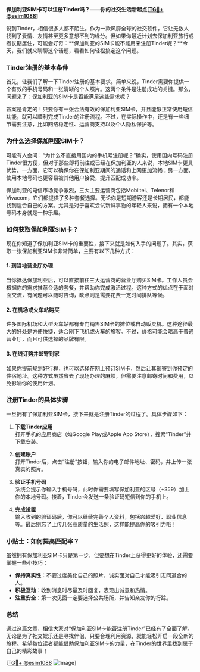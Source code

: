 **保加利亚SIM卡可以注册Tinder吗？——你的社交生活新起点[[TG💪+ @esim1088](https://t.me/s/esim1088)]**

说到Tinder，相信很多人都不陌生。作为一款风靡全球的社交软件，它让无数人找到了爱情、友情甚至更多意想不到的缘分。但如果你最近计划去保加利亚旅行或者长期居住，可能会好奇：**保加利亚的SIM卡能不能用来注册Tinder呢？**今天，我们就来聊聊这个话题，看看如何轻松搞定这个问题。

### Tinder注册的基本条件

首先，让我们了解一下Tinder注册的基本要求。简单来说，Tinder需要你提供一个有效的手机号码和一张清晰的个人照片。这两个条件是注册成功的关键。那么，问题来了：保加利亚的SIM卡是否能满足这些需求呢？

答案是肯定的！只要你有一张合法有效的保加利亚SIM卡，并且能够正常使用短信功能，就可以顺利完成Tinder的注册流程。不过，在实际操作中，还是有一些细节需要注意，比如网络稳定性、运营商支持以及个人隐私保护等。

### 为什么选择保加利亚SIM卡？

可能有人会问：“为什么不直接用国内的手机号注册呢？”确实，使用国内号码注册Tinder很方便，但对于那些即将前往或已经在保加利亚的人来说，本地SIM卡更具优势。一方面，它可以确保你在保加利亚期间的通话和上网更加流畅；另一方面，使用本地号码也更容易被其他用户接受，提升匹配成功率。

保加利亚的电信市场竞争激烈，三大主要运营商包括Mobiltel、Telenor和Vivacom，它们都提供了多种套餐选择。无论你是短期游客还是长期居民，都能找到适合自己的方案。尤其是对于喜欢尝试新鲜事物的年轻人来说，拥有一个本地号码本身就是一种乐趣。

### 如何获取保加利亚SIM卡？

现在你知道了保加利亚SIM卡的重要性，接下来就是如何入手的问题了。其实，获取一张保加利亚SIM卡非常简单，主要有以下几种方式：

#### 1. 到当地营业厅办理
当你抵达保加利亚后，可以直接前往三大运营商的营业厅购买SIM卡。工作人员会根据你的需求推荐合适的套餐，并帮助你完成激活过程。这种方式的优点在于面对面交流，有问题可以随时咨询，缺点则是需要花费一定时间排队等候。

#### 2. 在机场或火车站购买
许多国际机场和大型火车站都有专门销售SIM卡的摊位或自动贩卖机。这种途径最大的好处是方便快捷，适合刚下飞机或火车的旅客。不过，价格可能会略高于普通营业厅，而且可供选择的品牌有限。

#### 3. 在线订购并邮寄到家
如果你提前规划好行程，也可以选择在网上预订SIM卡，然后让其邮寄到你预定的住宿地址。这种方式虽然省去了现场办理的麻烦，但需要注意邮寄时间和费用，以免影响你的使用计划。

### 注册Tinder的具体步骤

一旦拥有了保加利亚SIM卡，接下来就是注册Tinder的过程了。具体步骤如下：

1. **下载Tinder应用**  
   打开手机的应用商店（如Google Play或Apple App Store），搜索“Tinder”并下载安装。

2. **创建账户**  
   打开Tinder后，点击“注册”按钮，输入你的电子邮件地址、密码，并上传一张真实的照片。

3. **验证手机号码**  
   系统会提示你输入手机号码，此时你需要填写保加利亚的区号（+359）加上你的本地号码。接着，Tinder会发送一条验证码短信到你的手机上。

4. **完成设置**  
   输入收到的验证码后，你可以继续完善个人资料，包括兴趣爱好、职业信息等。最后别忘了上传几张高质量的生活照，这样能提高你的吸引力哦！

### 小贴士：如何提高匹配率？

虽然拥有保加利亚SIM卡只是第一步，但要想在Tinder上获得更好的体验，还需要掌握一些小技巧：

- **保持真实性**：不要过度美化自己的照片，诚实面对自己才能吸引志同道合的人。
- **积极互动**：收到消息时尽量及时回复，表现出诚意和热情。
- **注重安全**：第一次见面一定要选择公共场所，并告知亲友你的行踪。

### 总结

通过这篇文章，相信大家对“保加利亚SIM卡能否注册Tinder”已经有了全面了解。无论是为了社交娱乐还是寻找伴侣，只要合理利用资源，就能轻松开启一段全新的旅程。希望每位读者都能借助保加利亚SIM卡的力量，在Tinder的世界里找到属于自己的精彩故事！

[[TG💪+ @esim1088](https://t.me/s/esim1088) ![Image](https://i.postimg.cc/4NQfJmqS/Snipaste-2025-05-13-00-14-12.png)]